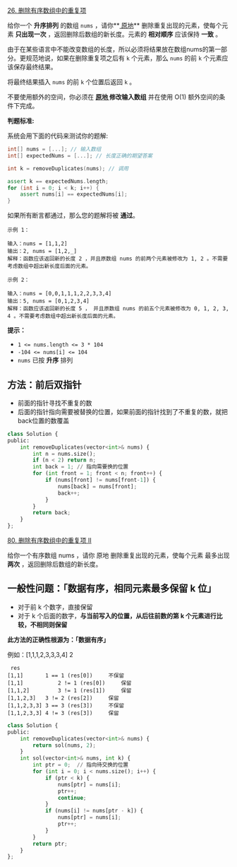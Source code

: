 [26. 删除有序数组中的重复项](https://leetcode-cn.com/problems/remove-duplicates-from-sorted-array/)

给你一个 **升序排列** 的数组 `nums` ，请你**[ 原地](http://baike.baidu.com/item/原地算法)** 删除重复出现的元素，使每个元素 **只出现一次** ，返回删除后数组的新长度。元素的 **相对顺序** 应该保持 **一致** 。

由于在某些语言中不能改变数组的长度，所以必须将结果放在数组nums的第一部分。更规范地说，如果在删除重复项之后有 `k` 个元素，那么 `nums` 的前 `k` 个元素应该保存最终结果。

将最终结果插入 `nums` 的前 `k` 个位置后返回 `k` 。

不要使用额外的空间，你必须在 **[原地 ](https://baike.baidu.com/item/原地算法)修改输入数组** 并在使用 O(1) 额外空间的条件下完成。

**判题标准:**

系统会用下面的代码来测试你的题解:

```cpp
int[] nums = [...]; // 输入数组
int[] expectedNums = [...]; // 长度正确的期望答案

int k = removeDuplicates(nums); // 调用

assert k == expectedNums.length;
for (int i = 0; i < k; i++) {
    assert nums[i] == expectedNums[i];
}
```

如果所有断言都通过，那么您的题解将被 **通过**。

```
示例 1：

输入：nums = [1,1,2]
输出：2, nums = [1,2,_]
解释：函数应该返回新的长度 2 ，并且原数组 nums 的前两个元素被修改为 1, 2 。不需要考虑数组中超出新长度后面的元素。

示例 2：

输入：nums = [0,0,1,1,1,2,2,3,3,4]
输出：5, nums = [0,1,2,3,4]
解释：函数应该返回新的长度 5 ， 并且原数组 nums 的前五个元素被修改为 0, 1, 2, 3, 4 。不需要考虑数组中超出新长度后面的元素。
```

**提示：**

- `1 <= nums.length <= 3 * 104`
- `-104 <= nums[i] <= 104`
- `nums` 已按 **升序** 排列

## 方法：前后双指针

- 前面的指针寻找不重复的数
- 后面的指针指向需要被替换的位置，如果前面的指针找到了不重复的数，就把back位置的数覆盖

```python
class Solution {
public:
    int removeDuplicates(vector<int>& nums) {
        int n = nums.size();
        if (n < 2) return n;
        int back = 1; // 指向需要换的位置
        for (int front = 1; front < n; front++) {
            if (nums[front] != nums[front-1]) {
                nums[back] = nums[front];
                back++;
            }
        }
        return back;
    }
};
```
[80. 删除有序数组中的重复项 II](https://leetcode-cn.com/problems/remove-duplicates-from-sorted-array-ii/)

给你一个有序数组 nums ，请你 原地 删除重复出现的元素，使每个元素 最多出现**两次** ，返回删除后数组的新长度。

## 一般性问题：「数据有序，相同元素最多保留 k 位」

- 对于前 k 个数字，直接保留
- 对于 k 个后面的数字，**与当前写入的位置，从后往前数的第 k 个元素进行比较，不相同则保留**

**此方法的正确性根源为：「数据有序」**

例如：[1,1,1,2,3,3,3,4]  2

```
 res     
[1,1]     	1 == 1 (res[0]) 	不保留
[1,1]    		2 != 1 (res[0]) 	保留
[1,1,2]  		3 != 1 (res[1])  	保留
[1,1,2,3] 	3 != 2 (res[2])  	保留
[1,1,2,3,3] 3 == 3 (res[3])  	不保留
[1,1,2,3,3] 4 != 3 (res[3])  	保留
```

```python
class Solution {
public:
    int removeDuplicates(vector<int>& nums) {
        return sol(nums, 2);
    }
    int sol(vector<int>& nums, int k) {
        int ptr = 0;  // 指向待交换的位置
        for (int i = 0; i < nums.size(); i++) {
            if (ptr < k) {
                nums[ptr] = nums[i];
                ptr++;
                continue;
            }
            if (nums[i] != nums[ptr - k]) {
                nums[ptr] = nums[i];
                ptr++;
            }
        }
        return ptr;
    }
};
```
